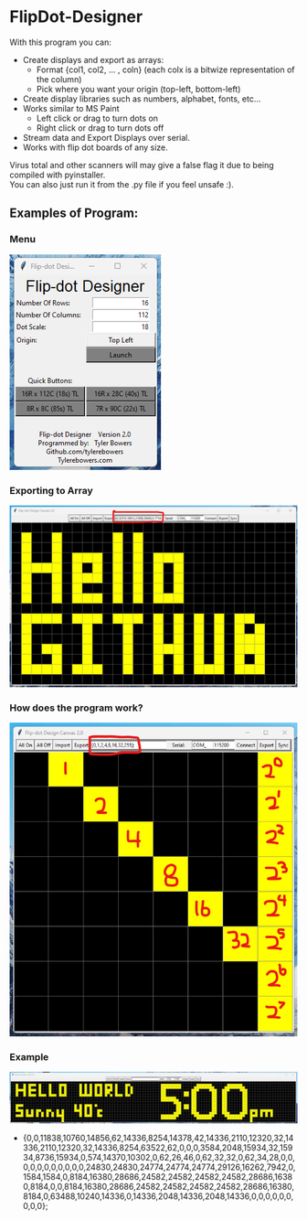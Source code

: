 # FlipDot-Designer
With this program you can:
* Create displays and export as arrays:
  * Format {col1, col2, ... , coln} (each colx is a bitwize representation of the column)
  * Pick where you want your origin (top-left, bottom-left)
* Create display libraries such as numbers, alphabet, fonts, etc...
* Works similar to MS Paint
  * Left click or drag to turn dots on
  * Right click or drag to turn dots off
* Stream data and Export Displays over serial.
* Works with flip dot boards of any size.

Virus total and other scanners will may give a false flag it due to being compiled with pyinstaller.    
You can also just run it from the .py file if you feel unsafe :).

## Examples of Program:

### Menu
![Picture of menu](images/menu.png)

### Exporting to Array
![Picture of exportExample](images/exportExample.png)

### How does the program work?
![Picture of calculationProcedure](images/calculationProcedure.png)

### Example
![Picture of example1](images/example1.png)
* {0,0,11838,10760,14856,62,14336,8254,14378,42,14336,2110,12320,32,14336,2110,12320,32,14336,8254,63522,62,0,0,0,3584,2048,15934,32,15934,8736,15934,0,574,14370,10302,0,62,26,46,0,62,32,32,0,62,34,28,0,0,0,0,0,0,0,0,0,0,0,24830,24830,24774,24774,24774,29126,16262,7942,0,1584,1584,0,8184,16380,28686,24582,24582,24582,24582,28686,16380,8184,0,0,8184,16380,28686,24582,24582,24582,24582,28686,16380,8184,0,63488,10240,14336,0,14336,2048,14336,2048,14336,0,0,0,0,0,0,0,0,0};


